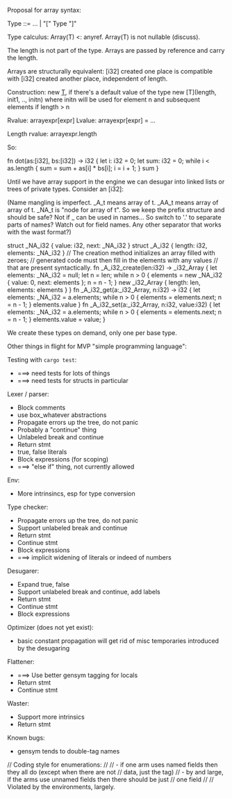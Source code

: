 Proposal for array syntax:

Type ::= ... | "[" Type "]"

Type calculus: Array(T) <: anyref.
Array(T) is not nullable (discuss).

The length is not part of the type.  Arrays are passed by reference
and carry the length.

Arrays are structurally equivalent: [i32] created one place is
compatible with [i32] created another place, independent of length.

Construction: new [T](length), if there's a default value of the type
              new [T](length, init1, .., initn) where initn will be used for element n and subsequent elements if length > n

Rvalue: arrayexpr[expr]
Lvalue: arrayexpr[expr] = ...

Length rvalue: arrayexpr.length

So:

  fn dot(as:[i32], bs:[i32]) -> i32 {
    let i: i32 = 0;
    let sum: i32 = 0;
    while i < as.length {
      sum = sum + as[i] * bs[i];
      i = i + 1;
    }
    sum
  }

Until we have array support in the engine we can desugar into linked lists or trees of private types.  Consider an [i32]:

(Name mangling is imperfect.  _A_t means array of t.  _AA_t means
array of array of t.  _NA_t is "node for array of t".  So we keep the
prefix structure and should be safe?  Not if _ can be used in names...
So switch to '.' to separate parts of names?  Watch out for field
names.  Any other separator that works with the wast format?)

  struct _NA_i32 {
    value: i32,
    next: _NA_i32
  }
  struct _A_i32 {
    length: i32,
    elements: _NA_i32
  }
  // The creation method initializes an array filled with zeroes;
  // generated code must then fill in the elements with any values
  // that are present syntactically.
  fn _A_i32_create(len:i32) -> _i32_Array {
    let elements: _NA_i32 = null;
    let n = len;
    while n > 0 {
      elements = new _NA_i32 { value: 0, next: elements };
      n = n - 1;
    }
    new _i32_Array { length: len, elements: elements }
  }
  fn _A_i32_get(a:_i32_Array, n:i32) -> i32 {
    let elements: _NA_i32 = a.elements;
    while n > 0 {
      elements = elements.next;
      n = n - 1;
    }
    elements.value
  }
  fn _A_i32_set(a:_i32_Array, n:i32, value:i32) {
    let elements: _NA_i32 = a.elements;
    while n > 0 {
      elements = elements.next;
      n = n - 1;
    }
    elements.value = value;
  }

We create these types on demand, only one per base type.

Other things in flight for MVP "simple programming language":

Testing with `cargo test`:

  - ===> need tests for lots of things
  - ===> need tests for structs in particular

Lexer / parser:

  - Block comments
  - use box_whatever abstractions
  - Propagate errors up the tree, do not panic
  - Probably a "continue" thing
  - Unlabeled break and continue
  - Return stmt
  - true, false literals
  - Block expressions (for scoping)
  - ===> "else if" thing, not currently allowed

Env:

  - More intrinsincs, esp for type conversion

Type checker:

  - Propagate errors up the tree, do not panic
  - Support unlabeled break and continue
  - Return stmt
  - Continue stmt
  - Block expressions
  - ===> implicit widening of literals or indeed of numbers

Desugarer:

  - Expand true, false
  - Support unlabeled break and continue, add labels
  - Return stmt
  - Continue stmt
  - Block expressions

Optimizer (does not yet exist):

 - basic constant propagation will get rid of misc temporaries introduced by the
   desugaring

Flattener:

  - ===> Use better gensym tagging for locals
  - Return stmt
  - Continue stmt

Waster:

  - Support more intrinsics
  - Return stmt

Known bugs:

  - gensym tends to double-tag names


// Coding style for enumerations:
//
// - if one arm uses named fields then they all do (except when there are not
//   data, just the tag)
// - by and large, if the arms use unnamed fields then there should be just
//   one field
//
// Violated by the environments, largely.

